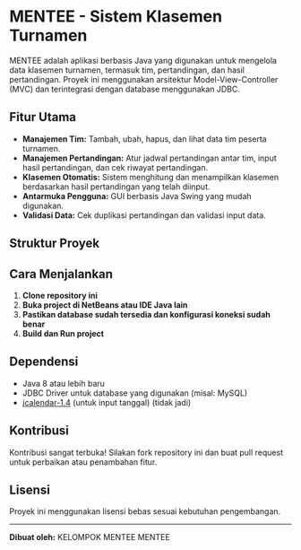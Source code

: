 # MENTEE - Sistem Klasemen Turnamen

MENTEE adalah aplikasi berbasis Java yang digunakan untuk mengelola data klasemen turnamen, termasuk tim, pertandingan, dan hasil pertandingan. Proyek ini menggunakan arsitektur Model-View-Controller (MVC) dan terintegrasi dengan database menggunakan JDBC.

## Fitur Utama

- **Manajemen Tim:** Tambah, ubah, hapus, dan lihat data tim peserta turnamen.
- **Manajemen Pertandingan:** Atur jadwal pertandingan antar tim, input hasil pertandingan, dan cek riwayat pertandingan.
- **Klasemen Otomatis:** Sistem menghitung dan menampilkan klasemen berdasarkan hasil pertandingan yang telah diinput.
- **Antarmuka Pengguna:** GUI berbasis Java Swing yang mudah digunakan.
- **Validasi Data:** Cek duplikasi pertandingan dan validasi input data.

## Struktur Proyek

## Cara Menjalankan

1. **Clone repository ini**
2. **Buka project di NetBeans atau IDE Java lain**
3. **Pastikan database sudah tersedia dan konfigurasi koneksi sudah benar**
4. **Build dan Run project**

## Dependensi

- Java 8 atau lebih baru
- JDBC Driver untuk database yang digunakan (misal: MySQL)
- [jcalendar-1.4](https://toedter.com/jcalendar/) (untuk input tanggal) (tidak jadi)

## Kontribusi

Kontribusi sangat terbuka! Silakan fork repository ini dan buat pull request untuk perbaikan atau penambahan fitur.

## Lisensi

Proyek ini menggunakan lisensi bebas sesuai kebutuhan pengembangan.

---

**Dibuat oleh:** KELOMPOK MENTEE MENTEE